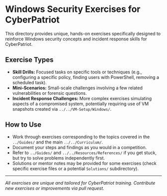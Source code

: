 # Windows Security Exercises for CyberPatriot

This directory provides unique, hands-on exercises specifically designed to reinforce Windows security concepts and incident response skills for CyberPatriot.

## Exercise Types

-   **Skill Drills:** Focused tasks on specific tools or techniques (e.g., configuring a specific policy, finding users with PowerShell, removing a scheduled task).
-   **Mini-Scenarios:** Small-scale challenges involving a few related vulnerabilities or forensic questions.
-   **Incident Response Challenges:** More complex exercises simulating aspects of a compromised system, potentially requiring use of VM snapshots created via `../../VM-Setup/Windows/`.

## How to Use

-   Work through exercises corresponding to the topics covered in the `../Guides/` and the main `../../Curriculum/`.
-   Document your steps and findings as you would in a competition.
-   Refer to `../Guides/` and `../../Resources/References/` if you get stuck, but try to solve problems independently first.
-   Solutions or mentor notes may be provided for some exercises (check specific exercise files or a potential `Solutions/` subdirectory).

---
*All exercises are unique and tailored for CyberPatriot training. Contribute new exercises or improvements via pull request.*
